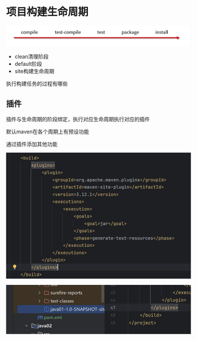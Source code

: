 # 项目构建生命周期

![image-20240518224559469](./04MAVEN生命周期与插件.assets/image-20240518224559469.png)

- clean清理阶段
- default阶段
- site构建生命周期

执行构建任务的过程有哪些

## 插件

插件与生命周期的阶段绑定，执行对应生命周期执行对应的插件

默认maven在各个周期上有预设功能

通过插件添加其他功能

![image-20240518225212625](./04MAVEN生命周期与插件.assets/image-20240518225212625.png)

![image-20240518225332532](./04MAVEN生命周期与插件.assets/image-20240518225332532.png)

